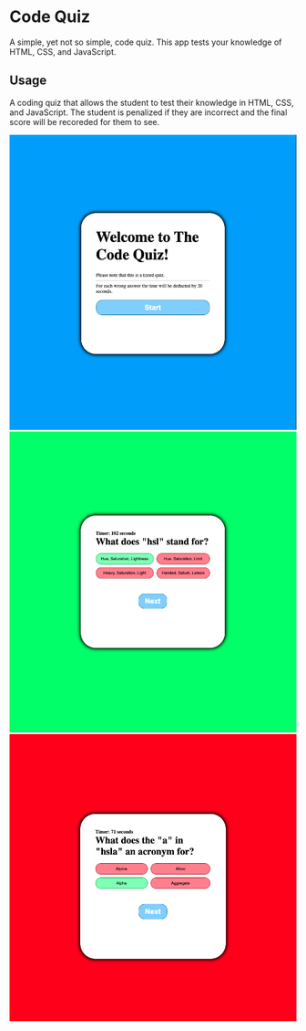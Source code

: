 # Code Quiz

A simple, yet not so simple, code quiz. This app tests your knowledge of HTML, CSS, and JavaScript.

## Usage

A coding quiz that allows the student to test their knowledge in HTML, CSS, and JavaScript. The student is penalized if they are incorrect and the final score will be recoreded for them to see. 

<img src = "Assets/images/Screen Shot 2020-07-05 at 7.48.52 PM.png">
<img src = "Assets/images/Screen Shot 2020-07-05 at 7.49.06 PM.png">
<img src = "Assets/images/Screen Shot 2020-07-05 at 7.49.17 PM.png">
